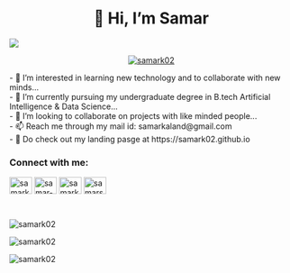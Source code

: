 <h1 align="center">👋 Hi, I’m Samar </h1>
<img src="https://cdn.dribbble.com/users/730703/screenshots/6581243/avento.gif">
<br>
<p align="center"> <a href="https://twitter.com/samark02" target="blank"><img src="https://img.shields.io/twitter/follow/samark02?logo=twitter&style=for-the-badge" alt="samark02"/></a></p>
- 👀 I’m interested in learning new technology and to collaborate with new minds...<br>
- 🌱 I’m currently pursuing my undergraduate degree in B.tech Artificial Intelligence & Data Science...<br>
- 💞️ I’m looking to collaborate on projects with like minded people...<br>
- 📫 Reach me through my mail id: samarkaland@gmail.com <br>
- 🙌 Do check out my landing pasge at https://samark02.github.io <br>

<h3 align="left">Connect with me:</h3>
<p align="left"> 
  <a href="https://twitter.com/samark02" target="blank"><img align="center" src="https://raw.githubusercontent.com/rahuldkjain/github-profile-readme-generator/master/src/images/icons/Social/twitter.svg" alt="samark02" height="30" width="40" /></a> 
  <a href="https://linkedin.com/in/samar-k" target="blank"><img align="center" src="https://raw.githubusercontent.com/rahuldkjain/github-profile-readme-generator/master/src/images/icons/Social/linked-in-alt.svg" alt="samar-k" height="30" width="40" /></a> 
  <a href="https://kaggle.com/samark02" target="blank"><img align="center" src="https://raw.githubusercontent.com/rahuldkjain/github-profile-readme-generator/master/src/images/icons/Social/kaggle.svg" alt="samark02" height="30" width="40" /></a>
  <a href="https://www.hackerrank.com/samarsunil02" target="blank"><img align="center" src="https://raw.githubusercontent.com/rahuldkjain/github-profile-readme-generator/master/src/images/icons/Social/hackerrank.svg" alt="samarsunil02" height="30" width="40" /></a>
</p> 
<br>
<p><img align="center" src="https://github-readme-stats.vercel.app/api?username=samark02&show_icons=true&locale=en" alt="samark02" /></p>
<p><img align="center" src="https://github-readme-streak-stats.herokuapp.com/?user=samark02&" alt="samark02" /></p>
<p><img align="center" src="https://github-readme-stats.vercel.app/api/top-langs?username=samark02&show_icons=true&locale=en&layout=compact" alt="samark02" /></p>

<!---
samark02/samark02 is a ✨ special ✨ repository because its `README.md` (this file) appears on your GitHub profile.
You can click the Preview link to take a look at your changes. 
--->
